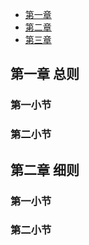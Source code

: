 * [第一章](#第一章)
* [第二章](#第二章)
* [第三章](#第三章)

## 第一章 总则
### 第一小节
### 第二小节

## 第二章 细则
### 第一小节
### 第二小节







